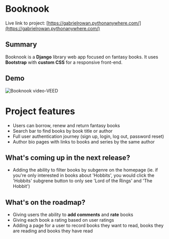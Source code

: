 # Booknook

Live link to project: [https://gabrielrowan.pythonanywhere.com/](https://gabrielrowan.pythonanywhere.com/)


## Summary

Booknook is a **Django** library web app focused on fantasy books. It uses **Bootstrap** with **custom CSS** for a responsive front-end.

## Demo

![Booknook video-VEED](https://github.com/user-attachments/assets/01399a1f-3e38-4857-aab6-4c412ae1cedc)

# Project features
- Users can borrow, renew and return fantasy books
- Search bar to find books by book title or author
- Full user authentication journey (sign up, login, log out, password reset)
- Author bio pages with links to books and series by the same author


## What's coming up in the next release?

- Adding the ability to filter books by subgenre on the homepage (ie. if you're only interested in books about 'Hobbits', you would click the 'Hobbits' subgrene button to only see 'Lord of the Rings' and 'The Hobbit')

## What's on the roadmap?

- Giving users the ability to **add comments** and **rate** books
- Giving each book a rating based on user ratings
- Adding a page for a user to record books they want to read, books they are reading and books they have read





